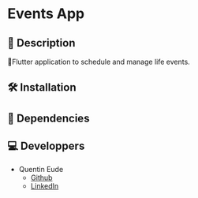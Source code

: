 # Events App

## 📖 Description
📱Flutter application to schedule and manage life events.

## 🛠 Installation
## 🛒 Dependencies
## 💻 Developpers
* Quentin Eude
    * [Github](https://github.com/qeude)
    * [LinkedIn](https://www.linkedin.com/in/quentineude/)

